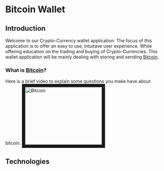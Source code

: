 # Bitcoin Wallet

## Introduction
Welcome to our Crypto-Currency wallet application. The focus of this application is to offer an easy to use, intuitave user experience. While offering education on the trading and buying of Crypto-Currencies. This wallet application will be mainly dealing with storing and sending [Bitcoin](https://en.wikipedia.org/wiki/Bitcoin).

### What is [Bitcoin](https://en.wikipedia.org/wiki/Bitcoin)?
Here is a brief video to explain some questions you make have about bitcoin.
<a href="http://www.youtube.com/watch?feature=player_embedded&v=Yhttps://www.youtube.com/watch?time_continue=1&v=Um63OQz3bjo" target="_blank"><img src="http://img.youtube.com/vi/https://www.youtube.com/watch?time_continue=1&v=Um63OQz3bjo/0.jpg" alt="Bitcoin" width="240" height="180" border="10" /></a>


## Technologies 

